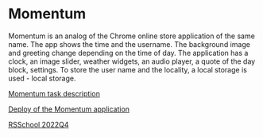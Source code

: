 # Momentum
Momentum is an analog of the Chrome online store application of the same name. The app shows the time and the username. The background image and greeting change depending on the time of day.
The application has a clock, an image slider, weather widgets, an audio player, a quote of the day block, settings. To store the user name and the locality, a local storage is used - local storage.

[Momentum task description](https://github.com/rolling-scopes-school/tasks/blob/master/tasks/momentum/momentum-stage1.md "click")

[Deploy of the Momentum application](https://dmitriy-frostoff.github.io/Momentum/momentum/index.html "click")

[RSSchool 2022Q4](https://rs.school/js-stage0/)
